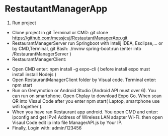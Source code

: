 # RestautantManagerApp
1. Run project
-	Clone project in git Terminal or CMD:     git clone https://github.com/messjcuj/RestautantManagerApp.git
-	RestaurantManagerServer run Springboot with Intelij IDEA, Esclipse,...  or by CMD,Terminal, git Bash:     ./mvnw spring-boot:run (enter into /RestaurantManagerServer )
-	RestaurantManagerClient:
+  Open CMD enter: npm install -g expo-cli ( before install expo must install install Nodejs )
+  Open RestaurantManagerClient folder by Visual code. Terminal enter:      npm start
+  Run on Genymotion or Android Studio (Android API must over 6). You can run on smartphone. Open Chplay to download Expo Go. When scan QR into Visaul Code after you enter npm start( Laptop, smartphone use wifi together ).
+  When you have ran Restaurant app android. You open CMD and enter: ipconfig and get IPv4 Address of Wireless LAN adapter Wi-Fi. then open Visaul Code edit ip into file ManagerAPI.js by Your IP.
+  Finally, Login with: admin/123456
